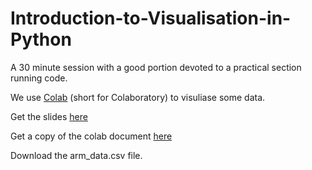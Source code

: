 # Introduction-to-Visualisation-in-Python

A 30 minute session with a good portion devoted to a practical section running code. 

We use [Colab](https://colab.research.google.com/notebooks/intro.ipynb)  (short for Colaboratory) to visuliase some data.

Get the slides [here](https://docs.google.com/presentation/d/1YDS5MOSdwTjSH-YrpGOx9TQ8OREXGOw0cBNrGcxCaR8/edit?usp=sharing) 

Get a copy of the colab document [here](https://colab.research.google.com/drive/1703kk_f1z6ZC_o-H_UGasdl4mjGZhAWe#scrollTo=k8YMkdcyNEAq)  

Download the arm_data.csv file. 
